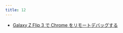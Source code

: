 ```yaml
---
title: 12
---
```



- [Galaxy Z Flip 3 で Chrome をリモートデバッグする](./../../../../d/2022/04/27/Galaxy_Z_Flip_3_で_Chrome_をリモートデバッグする.md)




